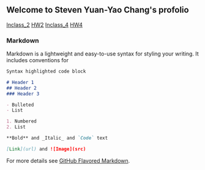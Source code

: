 ## Welcome to Steven Yuan-Yao Chang's profolio


[Inclass_2](http://stevenyychang.georgetown.domains/Week2ActivityVis.html)
[HW2](https://public.tableau.com/profile/yuan.yao.chang#!/vizhome/HW2_52/Dashboard2)
[Inclass_4](https://public.tableau.com/views/inclass_9/Story1?:embed=y&:display_count=yes&publish=yes)
[HW4](https://public.tableau.com/views/HW4_42/Story2?:embed=y&:display_count=yes&publish=yes)





### Markdown

Markdown is a lightweight and easy-to-use syntax for styling your writing. It includes conventions for

```markdown
Syntax highlighted code block

# Header 1
## Header 2
### Header 3

- Bulleted
- List

1. Numbered
2. List

**Bold** and _Italic_ and `Code` text

[Link](url) and ![Image](src)
```

For more details see [GitHub Flavored Markdown](https://guides.github.com/features/mastering-markdown/).
